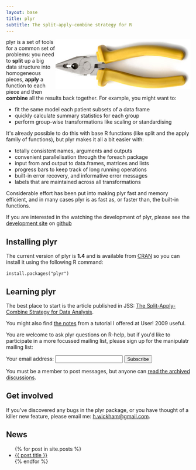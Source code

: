 ```yaml
---
layout: base
title: plyr
subtitle: The split-apply-combine strategy for R
---
```


<img src="pliers.jpg" width="369" height="137" align="right" />

plyr is a set of tools for a common set of problems: you need to __split__ up a big data structure into homogeneous pieces, __apply__ a function to each piece and then __combine__ all the results back together. For example, you might want to:

* fit the same model each patient subsets of a data frame
* quickly calculate summary statistics for each group
* perform group-wise transformations like scaling or standardising

It's already possible to do this with base R functions (like split and the apply family of functions), but plyr makes it all a bit easier with:

* totally consistent names, arguments and outputs
* convenient parallelisation through the foreach package
* input from and output to data.frames, matrices and lists
* progress bars to keep track of long running operations
* built-in error recovery, and informative error messages
* labels that are maintained across all transformations

Considerable effort has been put into making plyr fast and memory efficient, and in many cases plyr is as fast as, or faster than, the built-in functions.

If you are interested in the watching the development of plyr, please see the [development site](http://github.com/hadley/plyr) on [github](http://github.com)

## Installing plyr

The current version of plyr is __1.4__ and is available from [CRAN](http://cran.r-project.org/web/packages/plyr/) so you can install it using the following R command:

    install.packages("plyr")

## Learning plyr

The best place to start is the article published in JSS: [The Split-Apply-Combine Strategy for Data Analysis](http://www.jstatsoft.org/v40/i01).

You might also find [the notes](09-user/) from a tutorial I offered at User! 2009 useful.

You are welcome to ask plyr questions on R-help, but if you'd like to participate in a more focussed mailing list, please sign up for the manipulatr mailing list:

<form action="http://groups.google.com/group/manipulatr/boxsubscribe">
  Your email address: <input type="text" name="email" /> <input type="submit" value="Subscribe" />
</form>

You must be a member to post messages, but anyone can [read the archived discussions](http://groups.google.com/group/manipulatr).

## Get involved

If you've discovered any bugs in the plyr package, or you have thought of a killer new feature, please email me: [h.wickham@gmail.com](mailto:h.wickham@gmail.com).

## News

<ul>
{% for post in site.posts %}
  <li><a href="{{ post.url }}">{{ post.title }}</a></li>
{% endfor %}
</ul>